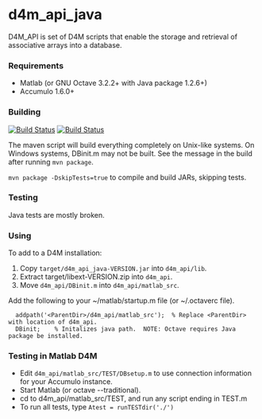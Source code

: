 d4m_api_java
============

D4M_API is set of D4M scripts that enable 
the storage and retrieval of associative arrays into a database.

### Requirements
* Matlab (or GNU Octave 3.2.2+ with Java package 1.2.6+)
* Accumulo 1.6.0+



### Building
[![Build Status](https://api.shippable.com/projects/54f27f245ab6cc13528fd44d/badge?branchName=master)](https://app.shippable.com/projects/54f27f245ab6cc13528fd44d/builds/latest)
[![Build Status](https://travis-ci.org/Accla/d4m_api_java.svg)](https://travis-ci.org/Accla/d4m_api_java)

The maven script will build everything completely on Unix-like systems.
On Windows systems, DBinit.m may not be built. See the message in the build after running `mvn package`.

`mvn package -DskipTests=true` to compile and build JARs, skipping tests.

### Testing
Java tests are mostly broken.

<!--
Tests only run on Unix-like systems.

* `mvn test` to run tests on [MiniAccumulo][], 
a lightweight Accumulo instance started before and stopped after each test class.
* `mvn test -DTEST_CONFIG=local` to run tests on a local instance of Accumulo.
See TEST_CONFIG.java for changing connection parameters, such as testing on a remote Accumulo instance.
* `post-test.bash` is a utility script to output test results to the console.
Test results are saved in the `shippable/testresults` folder.

[MiniAccumulo]: https://accumulo.apache.org/1.6/accumulo_user_manual.html#_mini_accumulo_cluster
-->


### Using
To add to a D4M installation:

1. Copy `target/d4m_api_java-VERSION.jar` into `d4m_api/lib`.
2. Extract target/libext-VERSION.zip into `d4m_api`.
3. Move `d4m_api/DBinit.m` into `d4m_api/matlab_src`.

Add the following to your ~/matlab/startup.m file (or ~/.octaverc file).

      addpath('<ParentDir>/d4m_api/matlab_src');  % Replace <ParentDir> with location of d4m_api.
      DBinit;    % Initalizes java path.  NOTE: Octave requires Java package be installed.

### Testing in Matlab D4M 

* Edit `d4m_api/matlab_src/TEST/DBsetup.m` to use connection information for your Accumulo instance.
* Start Matlab (or octave --traditional).
* cd to d4m_api/matlab_src/TEST, and run any script ending in TEST.m
* To run all tests, type `Atest = runTESTdir('./')`
